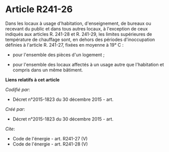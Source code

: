 # Article R241-26

Dans les locaux à usage d'habitation, d'enseignement, de bureaux ou recevant du public et dans tous autres locaux, à
l'exception de ceux indiqués aux articles R. 241-28 et R. 241-29, les limites supérieures de température de chauffage sont,
en dehors des périodes d'inoccupation définies à l'article R. 241-27, fixées en moyenne à 19° C :

- pour l'ensemble des pièces d'un logement ;

- pour l'ensemble des locaux affectés à un usage autre que l'habitation et compris dans un même bâtiment.

**Liens relatifs à cet article**

_Codifié par_:

  - Décret n°2015-1823 du 30 décembre 2015 - art.

_Créé par_:

  - Décret n°2015-1823 du 30 décembre 2015 - art.

_Cite_:

  - Code de l'énergie - art. R241-27 (V)
  - Code de l'énergie - art. R241-28 (V)
